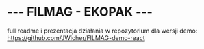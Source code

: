 # --- FILMAG - EKOPAK ---

full readme i prezentacja działania w repozytorium dla wersji demo:
https://github.com/JWicher/FILMAG-demo-react

